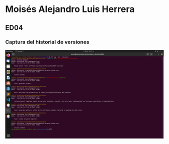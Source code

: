 # Moisés Alejandro Luis Herrera

## ED04

### Captura del historial de versiones

<img src="img/cap1.png">
